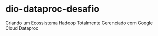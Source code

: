 # dio-dataproc-desafio
Criando um Ecossistema Hadoop Totalmente Gerenciado com Google Cloud Dataproc
